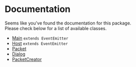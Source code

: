 # Documentation
Seems like you've found the documentation for this package.  
Please check below for a list of available classes.

- <a href="MAIN.md">Main</a> `extends EventEmitter`
- <a href="HOST.md">Host</a> `extends EventEmitter`
- <a href="PACKET.md">Packet</a>  
- <a href="DIALOG.md">Dialog</a>  
- <a href="PACKETCREATOR.md">PacketCreator</a>